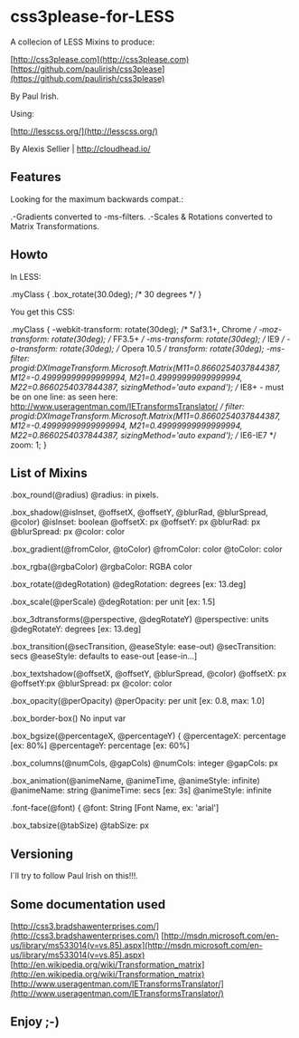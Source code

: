 # css3please-for-LESS

A collecion of LESS Mixins to produce:

[http://css3please.com](http://css3please.com)
[https://github.com/paulirish/css3please](https://github.com/paulirish/css3please)

By Paul Irish.

Using:

[http://lesscss.org/](http://lesscss.org/)

By Alexis Sellier | http://cloudhead.io/

## Features

Looking for the maximum backwards compat.:

.-Gradients converted to -ms-filters.
.-Scales & Rotations converted to Matrix Transformations.

## Howto

In LESS:

.myClass {
	.box_rotate(30.0deg); /* 30 degrees */
}

You get this CSS:

.myClass {
  -webkit-transform: rotate(30deg); /* Saf3.1+, Chrome */
  -moz-transform: rotate(30deg); /* FF3.5+ */
  -ms-transform: rotate(30deg); /* IE9 */
  -o-transform: rotate(30deg); /* Opera 10.5 */
  transform: rotate(30deg);
  -ms-filter: progid:DXImageTransform.Microsoft.Matrix(M11=0.8660254037844387, M12=-0.49999999999999994, M21=0.49999999999999994, M22=0.8660254037844387, sizingMethod='auto expand'); /* IE8+ - must be on one line: as seen here: http://www.useragentman.com/IETransformsTranslator/ */
  filter: progid:DXImageTransform.Microsoft.Matrix(M11=0.8660254037844387, M12=-0.49999999999999994, M21=0.49999999999999994, M22=0.8660254037844387, sizingMethod='auto expand'); /* IE6-IE7 */
  zoom: 1;
}

## List of Mixins

.box_round(@radius)
@radius: in pixels.

.box_shadow(@isInset, @offsetX, @offsetY, @blurRad, @blurSpread, @color)
@isInset: boolean
@offsetX: px
@offsetY: px
@blurRad: px
@blurSpread: px
@color: color

.box_gradient(@fromColor, @toColor)
@fromColor: color
@toColor: color

.box_rgba(@rgbaColor)
@rgbaColor: RGBA color

.box_rotate(@degRotation)
@degRotation: degrees [ex: 13.deg]

.box_scale(@perScale)
@degRotation: per unit [ex: 1.5]

.box_3dtransforms(@perspective, @degRotateY)
@perspective: units
@degRotateY: degrees [ex: 13.deg]

.box_transition(@secTransition, @easeStyle: ease-out)
@secTransition: secs 
@easeStyle: defaults to ease-out [ease-in...]

.box_textshadow(@offsetX, @offsetY, @blurSpread, @color)
@offsetX: px
@offsetY:px
@blurSpread: px
@color: color

.box_opacity(@perOpacity)
@perOpacity: per unit [ex: 0.8, max: 1.0]

.box_border-box()
No input var

.box_bgsize(@percentageX, @percentageY) {
@percentageX: percentage [ex: 80%]
@percentageY: percentage [ex: 60%]

.box_columns(@numCols, @gapCols)
@numCols: integer
@gapCols: px

.box_animation(@animeName, @animeTime, @animeStyle: infinite)
@animeName: string
@animeTime: secs [ex: 3s]
@animeStyle: infinite

.font-face(@font) {
@font: String [Font Name, ex: 'arial']

.box_tabsize(@tabSize)
@tabSize: px

## Versioning

I´ll try to follow Paul Irish on this!!!.

## Some documentation used

[http://css3.bradshawenterprises.com/](http://css3.bradshawenterprises.com/)
[http://msdn.microsoft.com/en-us/library/ms533014(v=vs.85).aspx](http://msdn.microsoft.com/en-us/library/ms533014(v=vs.85).aspx)
[http://en.wikipedia.org/wiki/Transformation_matrix](http://en.wikipedia.org/wiki/Transformation_matrix)
[http://www.useragentman.com/IETransformsTranslator/](http://www.useragentman.com/IETransformsTranslator/)

## Enjoy ;-)
